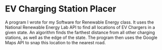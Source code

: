 # EV Charging Station Placer
A program I wrote for my Software for Renewable Energy class.
It uses the National Renewable Energy Lab API to find all locations of EV Chargers in a given state. An algorithm finds the farthest distance from all other charging stations, as well as the edge of the state. The program then uses the Google Maps API to snap this location to the nearest road.

